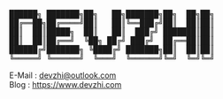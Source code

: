 <pre>

██████╗ ███████╗██╗   ██╗███████╗██╗  ██╗██╗
██╔══██╗██╔════╝██║   ██║╚══███╔╝██║  ██║██║
██║  ██║█████╗  ██║   ██║  ███╔╝ ███████║██║
██║  ██║██╔══╝  ╚██╗ ██╔╝ ███╔╝  ██╔══██║██║
██████╔╝███████╗ ╚████╔╝ ███████╗██║  ██║██║
╚═════╝ ╚══════╝  ╚═══╝  ╚══════╝╚═╝  ╚═╝╚═╝  
</pre>
                                              
E-Mail : devzhi@outlook.com   
Blog   : https://www.devzhi.com
